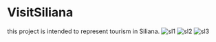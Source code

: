 # VisitSiliana
this project is intended to represent tourism in Siliana.
![sl1](https://user-images.githubusercontent.com/74486724/212059012-124b44ea-5ec5-4449-8e09-d2889996897e.png)
![sl2](https://user-images.githubusercontent.com/74486724/212059278-01955bd2-555c-4387-8585-f684457925aa.png)
![sl3](https://user-images.githubusercontent.com/74486724/212059320-26e3b648-b123-494d-839d-526f04187c9e.png)
